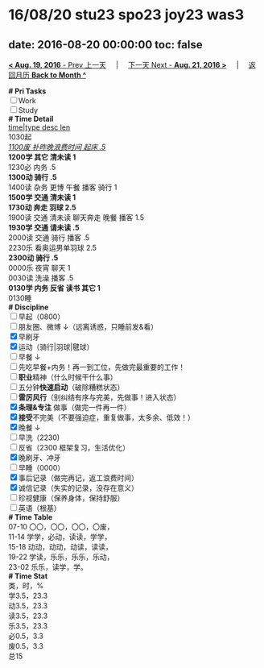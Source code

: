 # 16/08/20 stu23 spo23 joy23 was3

date: 2016-08-20 00:00:00
toc: false
---
[**< Aug. 19, 2016** - Prev 上一天](/lifelogs/2016/08/d19.html) &nbsp; &nbsp; | &nbsp; &nbsp; [下一天 Next - **Aug. 21, 2016 >**](/lifelogs/2016/08/d21.html) &nbsp; &nbsp; |  &nbsp; &nbsp; [返回月历 **Back to Month ^**](/lifelogs/2016/08/index.html)
<br/><div><b># Pri Tasks</b></div><div><input type="checkbox"/>Work</div><div><input type="checkbox"/>Study</div><div><b># Time Detail</b></div><div><u>time|type desc len</u></div><div>1030起</div><div><u><i>1100废 补昨晚浪费时间 起床 .5</i></u></div><div><b>1200学 其它 清未读 1</b></div><div>1230必 内务 .5</div><div><b>1300动 骑行 .5</b></div><div>1400读 杂务 更博 午餐 播客 骑行 1</div><div><b>1500学 交通 清未读 1</b></div><div><b>1730动 奔走 羽球 2.5</b></div><div>1900读 交通 清未读 聊天奔走 晚餐 播客 1.5</div><div><b>1930学 交通 请未读 .5</b></div><div>2000读 交通 骑行 播客 .5</div><div>2230乐 看奥运男单羽球 2.5</div><div><b>2300动 骑行 .5</b></div><div>0000乐 夜宵 聊天 1</div><div>0030读 洗澡 播客 .5</div><div><b>0130学 内务 反省 读书 其它 1</b></div><div>0130睡</div><div><b># Discipline</b></div><div><input type="checkbox"/>早起（0800）</div><div><input type="checkbox"/>朋友圈、微博 ↓（远离诱惑，只睡前发&amp;看）</div><div><input checked="true" type="checkbox"/>早刷牙</div><div><input checked="true" type="checkbox"/>运动（骑行|羽球|毽球）</div><div><input type="checkbox"/>早餐 ↓</div><div><input type="checkbox"/>先吃早餐+内务！再一到工位，先做完最重要的工作！</div><div><input type="checkbox"/><b>职业</b>精神（什么时候干什么事）</div><div><input type="checkbox"/>五分钟<b>快速启动</b>（破除糟糕状态）</div><div><input type="checkbox"/><b>雷厉风行</b>（别纠结有序与完美，先做事！进入状态）</div><div><input checked="true" type="checkbox"/><b>条理&amp;专注</b> 做事（做完一件再一件）</div><div><input checked="true" type="checkbox"/><b>接受</b>不完美（不要强迫症，重复做事，太多余、低效！）</div><div><input checked="true" type="checkbox"/>晚餐 ↓</div><div><input type="checkbox"/>早洗（2230)</div><div><input type="checkbox"/>反省（2300 框架复习，生活优化）</div><div><input checked="true" type="checkbox"/>晚刷牙、冲牙</div><div><input type="checkbox"/>早睡（0000）</div><div><input checked="true" type="checkbox"/>事后记录（做完再记，返工浪费时间）</div><div><input checked="true" type="checkbox"/>诚信记录（失实的记录，没存在意义）</div><div><input type="checkbox"/>珍视健康（保养身体，保持舒服）</div><div><input type="checkbox"/>英语（根基）</div><div><b># Time Table</b></div><div>07-10 〇〇，〇〇，〇〇，〇废，</div><div>11-14 学学，必动，读读，学学，</div><div>15-18 动动，动动，动读，读读，</div><div>19-22 学读，乐乐，乐乐，乐动，</div><div>23-02 乐乐，读学，学。</div><div><b># Time Stat</b></div><div>类，时，%</div><div>学3.5，23.3</div><div>动3.5，23.3</div><div>读3.5，23.3</div><div>乐3.5，23.3</div><div>必0.5，3.3</div><div>废0.5，3.3</div><div>总15</div>
